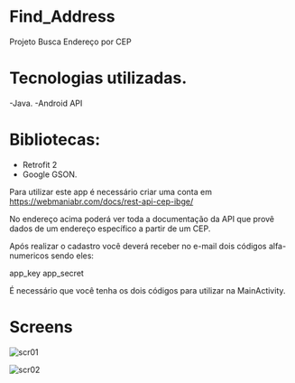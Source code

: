 # Find_Address
Projeto Busca Endereço por CEP

<H1>Tecnologias utilizadas.</H1>

-Java.
-Android API

<H1>Bibliotecas:</H1>

- Retrofit 2
- Google GSON.

Para utilizar este app é necessário criar uma conta em https://webmaniabr.com/docs/rest-api-cep-ibge/

No endereço acima poderá ver toda a documentação da API que provê dados de um endereço específico a partir de um CEP.

Após realizar o cadastro você deverá receber no e-mail dois códigos alfa-numericos sendo eles:

app_key
app_secret

É necessário que você tenha os dois códigos para utilizar na MainActivity.

<H1>Screens</H1>


![scr01](https://user-images.githubusercontent.com/30964039/78946970-7da8fb00-7a9a-11ea-860b-57e9477ff09f.png)



![scr02](https://user-images.githubusercontent.com/30964039/78946969-7c77ce00-7a9a-11ea-8842-3b1e06278db3.png)



